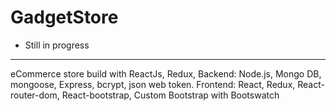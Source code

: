 # GadgetStore
* Still in progress
 ------------------
eCommerce store build with ReactJs, Redux, Backend: Node.js, Mongo DB, mongoose, Express, bcrypt, json web token. Frontend: React, Redux, React-router-dom, React-bootstrap, Custom Bootstrap with Bootswatch
